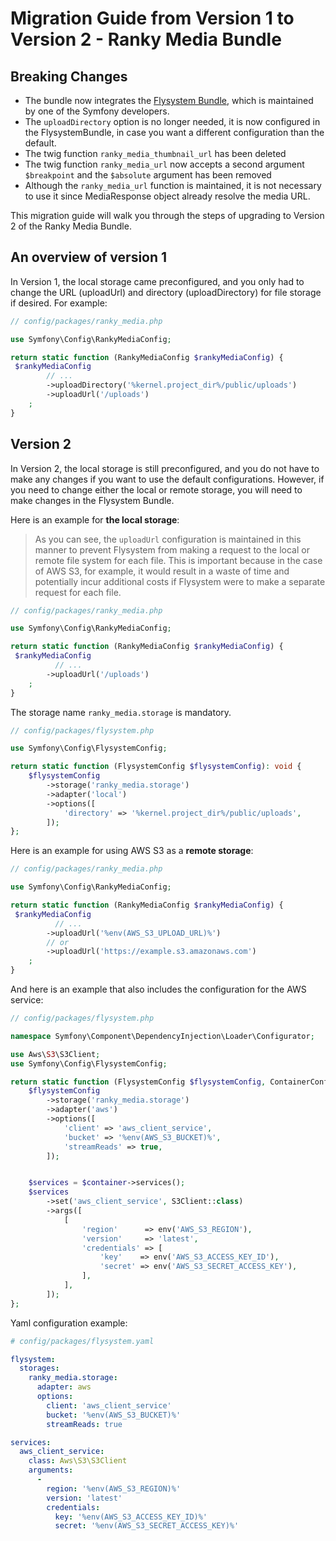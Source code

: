 # Migration Guide from Version 1 to Version 2 - Ranky Media Bundle

## Breaking Changes

* The bundle now integrates the [Flysystem Bundle](https://github.com/thephpleague/flysystem-bundle), which is maintained by one of the Symfony developers.
* The `uploadDirectory` option is no longer needed, it is now configured in the FlysystemBundle, in case you want a different configuration than the default. 
* The twig function `ranky_media_thumbnail_url` has been deleted
* The twig function `ranky_media_url` now accepts a second argument `$breakpoint` and the `$absolute` argument has been removed
* Although the `ranky_media_url` function is maintained, it is not necessary to use it since MediaResponse object already resolve the media URL. 

This migration guide will walk you through the steps of upgrading to Version 2 of the Ranky Media Bundle.

## An overview of version 1

In Version 1, the local storage came preconfigured, and you only had to change the URL (uploadUrl) and directory (uploadDirectory) for file storage if desired. For example:

```php
// config/packages/ranky_media.php

use Symfony\Config\RankyMediaConfig;

return static function (RankyMediaConfig $rankyMediaConfig) {
 $rankyMediaConfig
        // ...
        ->uploadDirectory('%kernel.project_dir%/public/uploads')
        ->uploadUrl('/uploads')
    ;
}
```

## Version 2

In Version 2, the local storage is still preconfigured, and you do not have to make any changes if you want to use the default configurations. However, if you need to change either the local or remote storage, you will need to make changes in the Flysystem Bundle.

Here is an example for **the local storage**:


>As you can see, the `uploadUrl` configuration is maintained in this manner to prevent Flysystem from making a request to the local or remote file system for each file. This is important because in the case of AWS S3, for example, it would result in a waste of time and potentially incur additional costs if Flysystem were to make a separate request for each file.

```php
// config/packages/ranky_media.php

use Symfony\Config\RankyMediaConfig;

return static function (RankyMediaConfig $rankyMediaConfig) {
 $rankyMediaConfig
          // ...
        ->uploadUrl('/uploads')
    ;
}
```
The storage name `ranky_media.storage` is mandatory.

```php
// config/packages/flysystem.php

use Symfony\Config\FlysystemConfig;

return static function (FlysystemConfig $flysystemConfig): void {
    $flysystemConfig
        ->storage('ranky_media.storage')
        ->adapter('local')
        ->options([
            'directory' => '%kernel.project_dir%/public/uploads',
        ]);
};
```

Here is an example for using AWS S3 as a **remote storage**:

```php
// config/packages/ranky_media.php

use Symfony\Config\RankyMediaConfig;

return static function (RankyMediaConfig $rankyMediaConfig) {
 $rankyMediaConfig
          // ...
        ->uploadUrl('%env(AWS_S3_UPLOAD_URL)%')
        // or
        ->uploadUrl('https://example.s3.amazonaws.com')
    ;
}
```
And here is an example that also includes the configuration for the AWS service:

```php
// config/packages/flysystem.php

namespace Symfony\Component\DependencyInjection\Loader\Configurator;

use Aws\S3\S3Client;
use Symfony\Config\FlysystemConfig;

return static function (FlysystemConfig $flysystemConfig, ContainerConfigurator $container): void {
    $flysystemConfig
        ->storage('ranky_media.storage')
        ->adapter('aws')
        ->options([
            'client' => 'aws_client_service',
            'bucket' => '%env(AWS_S3_BUCKET)%',
            'streamReads' => true,
        ]);


    $services = $container->services();
    $services
        ->set('aws_client_service', S3Client::class)
        ->args([
            [
                'region'      => env('AWS_S3_REGION'),
                'version'     => 'latest',
                'credentials' => [
                    'key'    => env('AWS_S3_ACCESS_KEY_ID'),
                    'secret' => env('AWS_S3_SECRET_ACCESS_KEY'),
                ],
            ],
        ]);
};
```
Yaml configuration example:

```yaml
# config/packages/flysystem.yaml

flysystem:
  storages:
    ranky_media.storage:
      adapter: aws
      options:
        client: 'aws_client_service'
        bucket: '%env(AWS_S3_BUCKET)%'
        streamReads: true

services:
  aws_client_service:
    class: Aws\S3\S3Client
    arguments:
      -
        region: '%env(AWS_S3_REGION)%'
        version: 'latest'
        credentials:
          key: '%env(AWS_S3_ACCESS_KEY_ID)%'
          secret: '%env(AWS_S3_SECRET_ACCESS_KEY)%'
```
